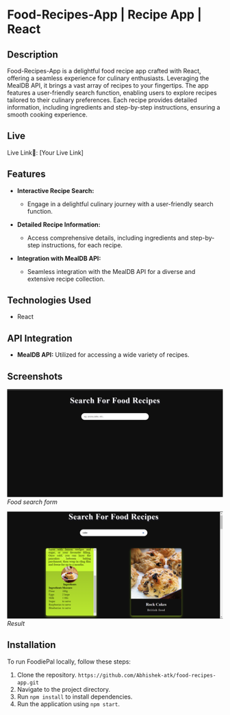 # Food-Recipes-App | Recipe App | React

## Description
Food-Recipes-App is a delightful food recipe app crafted with React, offering a seamless experience for culinary enthusiasts. Leveraging the MealDB API, it brings a vast array of recipes to your fingertips. The app features a user-friendly search function, enabling users to explore recipes tailored to their culinary preferences. Each recipe provides detailed information, including ingredients and step-by-step instructions, ensuring a smooth cooking experience.

## Live
Live Link🔗: [Your Live Link]

## Features
- **Interactive Recipe Search:**
  - Engage in a delightful culinary journey with a user-friendly search function.

- **Detailed Recipe Information:**
  - Access comprehensive details, including ingredients and step-by-step instructions, for each recipe.

- **Integration with MealDB API:**
  - Seamless integration with the MealDB API for a diverse and extensive recipe collection.

## Technologies Used
- React

## API Integration
- **MealDB API:** Utilized for accessing a wide variety of recipes.

## Screenshots
![Screenshot 1](/public/images/Food-Recipes-App-1.png)
*Food search form*

![Screenshot 2](/public/images/Food-Recipes-App-2.png)
*Result*


## Installation
To run FoodiePal locally, follow these steps:
1. Clone the repository. `https://github.com/Abhishek-atk/food-recipes-app.git`
2. Navigate to the project directory.
3. Run `npm install` to install dependencies.
4. Run the application using `npm start`.

